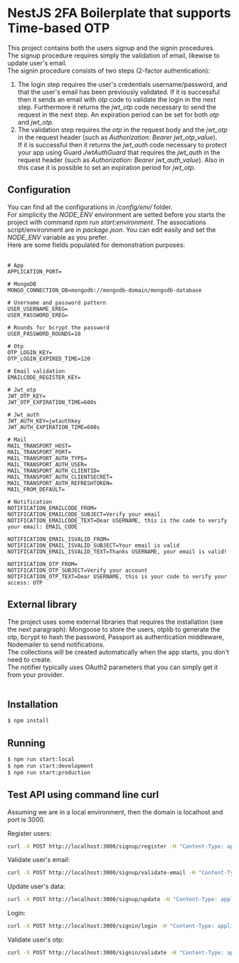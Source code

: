 # NestJS 2FA Boilerplate that supports Time-based OTP
This project contains both the users signup and the signin procedures.<br> 
The signup procedure requires simply the validation of email, likewise to update user's email.<br>
The signin procedure consists of two steps (2-factor authentication):<br>
1. The login step requires the user's credentials username/password, and that the user's email has been previously validated. If it is successful then it sends an email with <i>otp</i> code to validate the login in the next step. Furthermore it returns the <i>jwt_otp</i> code necessary to send the request in the next step. An expiration period can be set for both <i>otp</i> and <i>jwt_otp</i>.<br>
1. The validation step requires the <i>otp</i> in the request body and the <i>jwt_otp</i> in the request header (such as <i>Authorization: Bearer jwt_otp_value</i>).<br>
If it is successful then it returns the  <i>jwt_auth</i> code necessary to protect your app using Guard <i>JwtAuthGuard</i> that requires the <i>jwt_auth</i> in the request header (such as <i>Authorization: Bearer jwt_auth_value</i>). Also in this case it is possible to set an expiration period for <i>jwt_otp</i>.<br>

## Configuration
You can find all the configurations in <i>/config/env/</i> folder.<br>
For simplicity the <i>NODE_ENV</i> environment are setted before you starts the project with command <i>npm run start:environment</i>. The associations script/environment are in <i>package.json</i>. You can edit easily and set the <i>NODE_ENV</i> variable as you prefer.<br>
Here are some fields populated for demonstration purposes:<br/><br/>

```code
# App
APPLICATION_PORT=

# MongoDB 
MONGO_CONNECTION_DB=mongodb://mongodb-domain/mongodb-database

# Username and password pattern
USER_USERNAME_EREG=
USER_PASSWORD_EREG=

# Rounds for bcrypt the password
USER_PASSWORD_ROUNDS=10

# Otp
OTP_LOGIN_KEY=
OTP_LOGIN_EXPIRED_TIME=120

# Email validation
EMAILCODE_REGISTER_KEY=

# Jwt_otp 
JWT_OTP_KEY=
JWT_OTP_EXPIRATION_TIME=600s

# Jwt_auth
JWT_AUTH_KEY=jwtauthkey
JWT_AUTH_EXPIRATION_TIME=600s

# Mail
MAIL_TRANSPORT_HOST=
MAIL_TRANSPORT_PORT=
MAIL_TRANSPORT_AUTH_TYPE=
MAIL_TRANSPORT_AUTH_USER=
MAIL_TRANSPORT_AUTH_CLIENTID=
MAIL_TRANSPORT_AUTH_CLIENTSECRET=
MAIL_TRANSPORT_AUTH_REFRESHTOKEN=
MAIL_FROM_DEFAULT=

# Notification
NOTIFICATION_EMAILCODE_FROM=
NOTIFICATION_EMAILCODE_SUBJECT=Verify your email
NOTIFICATION_EMAILCODE_TEXT=Dear USERNAME, this is the code to verify your email: EMAIL_CODE

NOTIFICATION_EMAIL_ISVALID_FROM=
NOTIFICATION_EMAIL_ISVALID_SUBJECT=Your email is valid
NOTIFICATION_EMAIL_ISVALID_TEXT=Thanks USERNAME, your email is valid!

NOTIFICATION_OTP_FROM=
NOTIFICATION_OTP_SUBJECT=Verify your account
NOTIFICATION_OTP_TEXT=Dear USERNAME, this is your code to verify your access: OTP
```

## External library
The project uses some external libraries that requires the installation (see the next paragraph): Mongoose to store the users, otplib to generate the otp, bcrypt to hash the password, Passport as authentication middleware, Nodemailer to send notifications.<br> 
The collections will be created automatically when the app starts, you don't need to create.<br>
The notifier typically uses OAuth2 parameters that you can simply get it from your provider.<br><br>

## Installation

```bash
$ npm install
```

## Running

```bash
$ npm run start:local
$ npm run start:development
$ npm run start:production
```

 ## Test API using command line curl
 
Assuming we are in a local environment, then the domain is localhost and port is 3000.<br>

Register users:<br>
```bash
curl -X POST http://localhost:3000/signup/register -H "Content-Type: application/json" -d '{"name": "user-name", "surname": "user-surname", "username": "user-username", "emailTemp": "user-email", "password": "user-password"}'
```

Validate user's email:<br>
```bash
curl -X POST http://localhost:3000/signup/validate-email -H "Content-Type: application/json" -d '{"username": "user-username", "emailCode": "code-value"}'
```

Update user's data:<br>
```bash
curl -X POST http://localhost:3000/signup/update -H "Content-Type: application/json" -H "Authorization: Bearer jwt_auth_value" -d '{"name": "user-new-name", "surname": "user-new-surname", "emailTemp": "user-new-email", "password": "user-new-password"}'
```

Login:<br>
```bash
curl -X POST http://localhost:3000/signin/login -H "Content-Type: application/json" -d '{"username": "user-username", "password": "user-password"}' 
```

Validate user's otp:<br>
```bash
curl -X POST http://localhost:3000/signin/validate -H "Content-Type: application/json" -H "Authorization: Bearer jwt_otp_value" -d '{"otp": "otp-value"}' 
```
